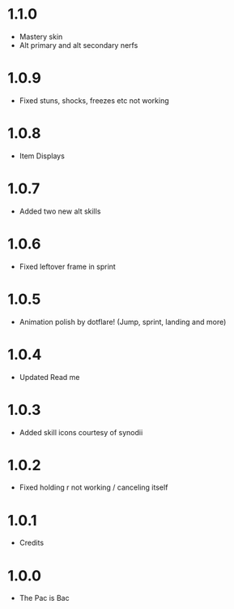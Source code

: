 # 1.1.0

- Mastery skin
- Alt primary and alt secondary nerfs

# 1.0.9

- Fixed stuns, shocks, freezes etc not working

# 1.0.8 

- Item Displays

# 1.0.7

- Added two new alt skills

# 1.0.6

- Fixed leftover frame in sprint

# 1.0.5

- Animation polish by dotflare! (Jump, sprint, landing and more)

# 1.0.4

- Updated Read me

# 1.0.3

- Added skill icons courtesy of synodii

# 1.0.2

- Fixed holding r not working / canceling itself

# 1.0.1

- Credits

# 1.0.0

- The Pac is Bac